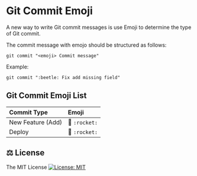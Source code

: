 # Git Commit Emoji

A new way to write Git commit messages is use Emoji to determine the type of Git commit.

The commit message with emojo should be structured as follows:

```
git commit "<emoji> Commit message"
```

Example:

```
git commit ":beetle: Fix add missing field"
```

## Git Commit Emoji List

|   Commit Type              | Emoji                                         |
|:---------------------------|:----------------------------------------------|
| New Feature (Add)          | :rocket: `:rocket:`                           |
| Deploy                     | :rocket: `:rocket:`                           |

## ⚖️ License

The MIT License [![License: MIT](https://img.shields.io/badge/License-MIT-yellow.svg)](https://opensource.org/licenses/MIT)
